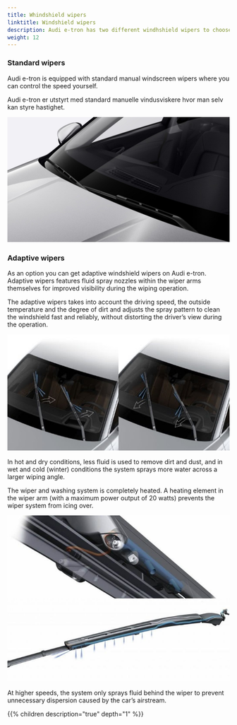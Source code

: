 ```yaml
---
title: Whindshield wipers
linktitle: Windshield wipers
description: Audi e-tron has two different windhshield wipers to choose from
weight: 12
---
```


### Standard wipers

Audi e-tron is equipped with standard manual windscreen wipers where you can control the speed yourself.

Audi e-tron er utstyrt med standard manuelle vindusviskere hvor man selv kan styre hastighet.


![Audi adaptive wipers](wipers_1.jpg "Audi e-tron adaptive wipers")

### Adaptive wipers

As an option you can get adaptive windshield wipers on Audi e-tron. Adaptive wipers features fluid spray nozzles within the wiper arms themselves for improved visibility during the wiping operation.

The adaptive wipers takes into account the driving speed, the outside temperature and the degree of dirt and adjusts the spray pattern to clean the windshield fast and reliably, without distorting the driver’s view during the operation.

![Adaptive wipers](adaptive1.jpg "Adjustment of spray pattern")

In hot and dry conditions, less fluid is used to remove dirt and dust, and in wet and cold (winter) conditions the system sprays more water across a larger wiping angle.

The wiper and washing system is completely heated. A heating element in the wiper arm (with a maximum power output of 20 watts) prevents the wiper system from icing over.

![Adaptive wipers](adaptive2.jpg "Heated arm and nozzle")

At higher speeds, the system only sprays fluid behind the wiper to prevent unnecessary dispersion caused by the car’s airstream.

{{% children description="true" depth="1" %}}
